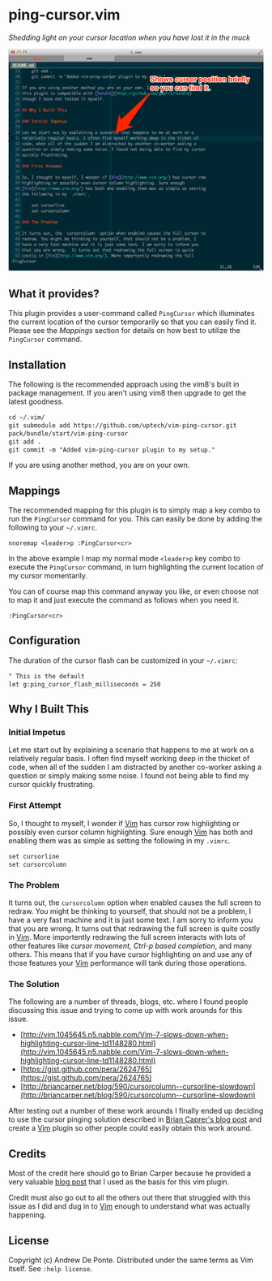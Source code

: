 # ping-cursor.vim

*Shedding light on your cursor location when you have lost it in the muck*

![Screenshot of the Action](/images/vim-ping-cursor_screenshot.png?raw=true)

## What it provides?

This plugin provides a user-command called `PingCursor` which illuminates the
current location of the cursor temporarily so that you can easily find it.
Please see the *Mappings* section for details on how best to utilize the
`PingCursor` command.

## Installation

The following is the recommended approach using the vim8's built in package
management. If you aren't using vim8 then upgrade to get the latest goodness.

    cd ~/.vim/
    git submodule add https://github.com/uptech/vim-ping-cursor.git pack/bundle/start/vim-ping-cursor
    git add .
    git commit -m "Added vim-ping-cursor plugin to my setup."

If you are using another method, you are on your own.

## Mappings

The recommended mapping for this plugin is to simply map a key combo to run the
`PingCursor` command for you. This can easily be done by adding the following
to your `~/.vimrc`.

    nnoremap <leader>p :PingCursor<cr>

In the above example I map my normal mode `<leader>p` key combo to execute the
`PingCursor` command, in turn highlighting the current location of my cursor
momentarily.

You can of course map this command anyway you like, or even choose not to map
it and just execute the command as follows when you need it.

    :PingCursor<cr>

## Configuration

The duration of the cursor flash can be customized in your `~/.vimrc`:

    " This is the default
    let g:ping_cursor_flash_milliseconds = 250

## Why I Built This

### Initial Impetus

Let me start out by explaining a scenario that happens to me at work on a
relatively regular basis. I often find myself working deep in the thicket of
code, when all of the sudden I am distracted by another co-worker asking a
question or simply making some noise. I found not being able to find my cursor
quickly frustrating.

### First Attempt

So, I thought to myself, I wonder if [Vim](http://www.vim.org/) has cursor row
highlighting or possibly even cursor column highlighting. Sure enough
[Vim](http://www.vim.org/) has both and enabling them was as simple as setting
the following in my `.vimrc`.

    set cursorline
    set cursorcolumn

### The Problem

It turns out, the `cursorcolumn` option when enabled causes the full screen to
redraw. You might be thinking to yourself, that should not be a problem, I
have a very fast machine and it is just some text. I am sorry to inform you
that you are wrong.  It turns out that redrawing the full screen is quite
costly in [Vim](http://www.vim.org/). More importently redrawing the full
screen interacts with lots of other features like *cursor movement*, *Ctrl-p
based completion*, and many others. This means that if you have cursor
highlighting on and use any of those features your [Vim](http://www.vim.org/)
performance will tank during those operations.

### The Solution

The following are a number of threads, blogs, etc. where I found people
discussing this issue and trying to come up with work arounds for this issue.

* [http://vim.1045645.n5.nabble.com/Vim-7-slows-down-when-highlighting-cursor-line-td1148280.html](http://vim.1045645.n5.nabble.com/Vim-7-slows-down-when-highlighting-cursor-line-td1148280.html)
* [https://gist.github.com/pera/2624765](https://gist.github.com/pera/2624765)
* [http://briancarper.net/blog/590/cursorcolumn--cursorline-slowdown](http://briancarper.net/blog/590/cursorcolumn--cursorline-slowdown)

After testing out a number of these work arounds I finally ended up deciding
to use the cursor pinging solution described in [Brian Caprer's blog
post](http://briancarper.net/blog/590/cursorcolumn--cursorline-slowdown) and
create a [Vim](http://www.vim.org/) plugin so other people could easily obtain
this work around.

## Credits

Most of the credit here should go to Brian Carper because he provided a very
valuable [blog
post](http://briancarper.net/blog/590/cursorcolumn--cursorline-slowdown) that
I used as the basis for this vim plugin.

Credit must also go out to all the others out there that struggled with this
issue as I did and dug in to [Vim](http://www.vim.org/) enough to understand
what was actually happening.

## License

Copyright (c) Andrew De Ponte. Distributed under the same terms as Vim itself.
See `:help license`.
